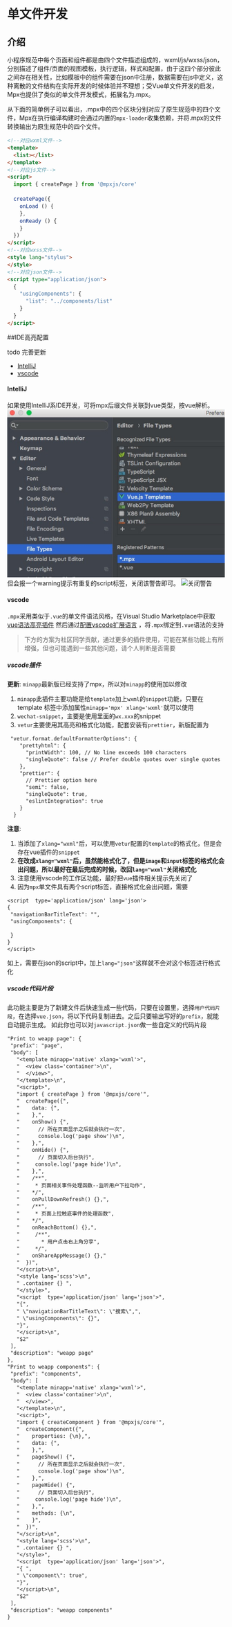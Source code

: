 # 单文件开发

## 介绍

小程序规范中每个页面和组件都是由四个文件描述组成的，wxml/js/wxss/json，分别描述了组件/页面的视图模板，执行逻辑，样式和配置，由于这四个部分彼此之间存在相关性，比如模板中的组件需要在json中注册，数据需要在js中定义，这种离散的文件结构在实际开发的时候体验并不理想；受Vue单文件开发的启发，Mpx也提供了类似的单文件开发模式，拓展名为.mpx。

从下面的简单例子可以看出，.mpx中的四个区块分别对应了原生规范中的四个文件，Mpx在执行编译构建时会通过内置的`mpx-loader`收集依赖，并将.mpx的文件转换输出为原生规范中的四个文件。

```html
<!--对应wxml文件-->
<template>
  <list></list>
</template>
<!--对应js文件-->
<script>
  import { createPage } from '@mpxjs/core'

  createPage({
    onLoad () {
    },
    onReady () {
    }
  })
</script>
<!--对应wxss文件-->
<style lang="stylus">
</style>
<!--对应json文件-->
<script type="application/json">
  {
    "usingComponents": {
      "list": "../components/list"
    }
  }
</script>
```

##IDE高亮配置

todo 完善更新

- [IntelliJ](single-file.md#IntelliJ)
- [vscode](single-file.md#vscode)

#### IntelliJ

如果使用IntelliJ系IDE开发，可将mpx后缀文件关联到vue类型，按vue解析。
![关联文件类型](../../assets/images/start-tips2.png)
但会报一个warning提示有重复的script标签，关闭该警告即可。
![关闭警告](../../assets/images/start-tips12.png)


#### vscode

`.mpx`采用类似于`.vue`的单文件语法风格，在Visual Studio Marketplace中获取[vue语法高亮插件](https://marketplace.visualstudio.com/items?itemName=liuji-jim.vue)
然后通过[配置vscode扩展语言](https://code.visualstudio.com/docs/languages/overview#_adding-a-file-extension-to-a-language)
，将`.mpx`绑定到`.vue`语法的支持

> 下方的方案为社区同学贡献，通过更多的插件使用，可能在某些功能上有所增强，但也可能遇到一些其他问题，请个人判断是否需要

##### vscode插件

**更新**: `minapp`最新版已经支持了mpx，所以对`minapp`的使用加以修改

1. `minapp`此插件主要功能是给`template`加上`wxml`的`snippet`功能，只要在 template 标签中添加属性`minapp='mpx' xlang='wxml'`就可以使用
2. `wechat-snippet`，主要是使用里面的`wx.xxx`的snippet
3. `vetur`主要使用其高亮和格式化功能，配套安装有`prettier`，新版配置为

```
 "vetur.format.defaultFormatterOptions": {
    "prettyhtml": {
      "printWidth": 100, // No line exceeds 100 characters
      "singleQuote": false // Prefer double quotes over single quotes
    },
    "prettier": {
      // Prettier option here
      "semi": false,
      "singleQuote": true,
      "eslintIntegration": true
    }
  }
```

**注意**:
1. 当添加了`xlang="wxml"`后，可以使用`vetur`配置的`template`的格式化，但是会存在vue插件的`snippet`
2. **在改成`xlang="wxml"`后，虽然能格式化了，但是`image`和`input`标签的格式化会出问题，所以最好在最后完成的时候，改回`lang="wxml"`关闭格式化**
3. 注意使用vscode的工作区功能，最好把`vue`插件相关提示先关闭了
4. 因为`mpx`单文件具有两个script标签，直接格式化会出问题，需要
```
<script  type='application/json' lang='json'>
{
 "navigationBarTitleText": "",
 "usingComponents": {

 }
}
</script>
```
如上，需要在json的script中，加上`lang="json"`这样就不会对这个标签进行格式化

##### vscode代码片段

此功能主要是为了新建文件后快速生成一些代码，只要在设置里，选择`用户代码片段`，在选择`vue.json`，将以下代码复制进去。之后只要输出写好的`prefix`，就能自动提示生成。
如此你也可以对`javascript.json`做一些自定义的代码片段
```
"Print to weapp page": {
 "prefix": "page",
 "body": [
   "<template minapp='native' xlang='wxml'>",
   "  <view class='container'>\n",
   "  </view>",
   "</template>\n",
   "<script>",
   "import { createPage } from '@mpxjs/core'",
   "  createPage({",
   "    data: {",
   "    },",
   "    onShow() {",
   "      // 所在页面显示之后就会执行一次",
   "      console.log('page show')\n",
   "    },",
   "    onHide() {",
   "      // 页面切入后台执行",
   "     console.log('page hide')\n",
   "    },",
   "    /**",
   "     * 页面相关事件处理函数--监听用户下拉动作",
   "    */",
   "    onPullDownRefresh() {},",
   "    /**",
   "     * 页面上拉触底事件的处理函数",
   "    */",
   "    onReachBottom() {},",
   "     /**",
   "       * 用户点击右上角分享",
   "     */",
   "    onShareAppMessage() {},"
   "  })",
   "</script>\n",
   "<style lang='scss'>\n",
   " .container {} ",
   "</style>",
   "<script  type='application/json' lang='json'>",
   "{",
   " \"navigationBarTitleText\": \"搜索\",",
   " \"usingComponents\": {}",
   "}",
   "</script>\n",
   "$2"
 ],
 "description": "weapp page"
},
"Print to weapp components": {
 "prefix": "components",
 "body": [
   "<template minapp='native' xlang='wxml'>",
   "  <view class='container'>\n",
   "  </view>",
   "</template>\n",
   "<script>",
   "import { createComponent } from '@mpxjs/core'",
   "  createComponent({",
   "    properties: {\n},",
   "    data: {",
   "    },",
   "    pageShow() {",
   "      // 所在页面显示之后就会执行一次",
   "      console.log('page show')\n",
   "    },",
   "    pageHide() {",
   "      // 页面切入后台执行",
   "     console.log('page hide')\n",
   "    },",
   "    methods: {\n",
   "    }",
   "  })",
   "</script>\n",
   "<style lang='scss'>\n",
   " .container {} ",
   "</style>",
   "<script  type='application/json' lang='json'>",
   "{ ",
   " \"component\": true",
   "}",
   "</script>\n",
   "$2"
 ],
 "description": "weapp components"
}
```
